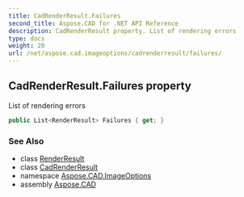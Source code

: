 ```yaml
---
title: CadRenderResult.Failures
second_title: Aspose.CAD for .NET API Reference
description: CadRenderResult property. List of rendering errors
type: docs
weight: 20
url: /net/aspose.cad.imageoptions/cadrenderresult/failures/
---
```

## CadRenderResult.Failures property

List of rendering errors

```csharp
public List<RenderResult> Failures { get; }
```

### See Also

* class [RenderResult](../../renderresult/)
* class [CadRenderResult](../)
* namespace [Aspose.CAD.ImageOptions](../../../aspose.cad.imageoptions/)
* assembly [Aspose.CAD](../../../)


